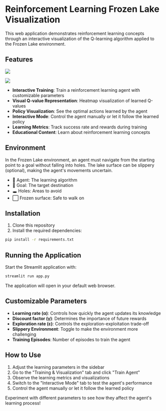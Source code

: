 # Reinforcement Learning Frozen Lake Visualization

This web application demonstrates reinforcement learning concepts through an interactive visualization of the Q-learning algorithm applied to the Frozen Lake environment.

## Features

![](https://miro.medium.com/v2/resize:fit:1400/format:webp/1*SXhjihVoO1053L_TzEp25Q.png)

![](https://miro.medium.com/v2/resize:fit:1400/format:webp/1*JEVzaKnzFqpPOj04fcT1bQ.png)

- **Interactive Training**: Train a reinforcement learning agent with customizable parameters
- **Visual Q-value Representation**: Heatmap visualization of learned Q-values
- **Policy Visualization**: See the optimal actions learned by the agent
- **Interactive Mode**: Control the agent manually or let it follow the learned policy
- **Learning Metrics**: Track success rate and rewards during training
- **Educational Content**: Learn about reinforcement learning concepts

## Environment

In the Frozen Lake environment, an agent must navigate from the starting point to a goal without falling into holes. The lake surface can be slippery (optional), making the agent's movements uncertain.

- 🤖 Agent: The learning algorithm
- 🏁 Goal: The target destination
- 🕳️ Holes: Areas to avoid
- ⬜ Frozen surface: Safe to walk on

## Installation

1. Clone this repository
2. Install the required dependencies:

```bash
pip install -r requirements.txt
```

## Running the Application

Start the Streamlit application with:

```bash
streamlit run app.py
```

The application will open in your default web browser.

## Customizable Parameters

- **Learning rate (α)**: Controls how quickly the agent updates its knowledge
- **Discount factor (γ)**: Determines the importance of future rewards
- **Exploration rate (ε)**: Controls the exploration-exploitation trade-off
- **Slippery Environment**: Toggle to make the environment more challenging
- **Training Episodes**: Number of episodes to train the agent

## How to Use

1. Adjust the learning parameters in the sidebar
2. Go to the "Training & Visualization" tab and click "Train Agent"
3. Observe the learning metrics and visualizations
4. Switch to the "Interactive Mode" tab to test the agent's performance
5. Control the agent manually or let it follow the learned policy

Experiment with different parameters to see how they affect the agent's learning process!